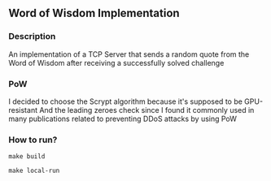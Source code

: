 ## Word of Wisdom Implementation

### Description

An implementation of a TCP Server that sends a random quote from the Word of Wisdom after receiving a successfully solved challenge

### PoW

I decided to choose the Scrypt algorithm because it's supposed to be GPU-resistant
And the leading zeroes check since I found it commonly used in many publications related to preventing DDoS attacks by using PoW


### How to run?
```shell
make build

make local-run
```